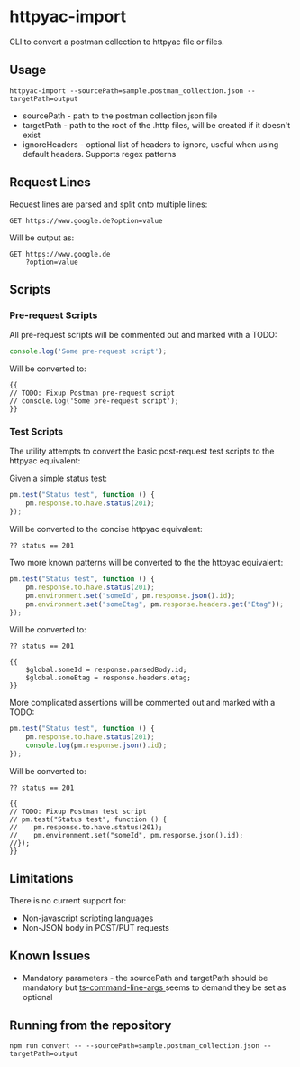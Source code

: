 # httpyac-import

CLI to convert a postman collection to httpyac file or files.

## Usage
`httpyac-import --sourcePath=sample.postman_collection.json --targetPath=output`

* sourcePath - path to the postman collection json file
* targetPath - path to the root of the .http files, will be created if it doesn't exist
* ignoreHeaders - optional list of headers to ignore, useful when using default headers. Supports regex patterns

## Request Lines

Request lines are parsed and split onto multiple lines:

```
GET https://www.google.de?option=value
```

Will be output as:

```
GET https://www.google.de
    ?option=value
```

## Scripts

### Pre-request Scripts

All pre-request scripts will be commented out and marked with a TODO:

```javascript
console.log('Some pre-request script');
```
Will be converted to:

```
{{
// TODO: Fixup Postman pre-request script
// console.log('Some pre-request script');
}}
```

### Test Scripts

The utility attempts to convert the basic post-request test scripts to the httpyac equivalent:

Given a simple status test:

```javascript
pm.test("Status test", function () {
    pm.response.to.have.status(201);
});
```

Will be converted to the concise httpyac equivalent:

```
?? status == 201
```
Two more known patterns will be converted to the the httpyac equivalent:

```javascript
pm.test("Status test", function () {
    pm.response.to.have.status(201);
    pm.environment.set("someId", pm.response.json().id);
    pm.environment.set("someEtag", pm.response.headers.get("Etag"));
});
```
Will be converted to:

```
?? status == 201

{{
    $global.someId = response.parsedBody.id;
    $global.someEtag = response.headers.etag;
}}
```

More complicated assertions will be commented out and marked with a TODO:

```javascript
pm.test("Status test", function () {
    pm.response.to.have.status(201);
    console.log(pm.response.json().id);
});
```
Will be converted to:

```
?? status == 201

{{
// TODO: Fixup Postman test script
// pm.test("Status test", function () {
//    pm.response.to.have.status(201);
//    pm.environment.set("someId", pm.response.json().id);
//});
}}
```

## Limitations

There is no current support for:

* Non-javascript scripting languages
* Non-JSON body in POST/PUT requests

## Known Issues
* Mandatory parameters - the sourcePath and targetPath should be mandatory but [ts-command-line-args ](https://www.npmjs.com/package/ts-command-line-args) seems to demand they be set as optional

## Running from the repository
`npm run convert -- --sourcePath=sample.postman_collection.json --targetPath=output`

